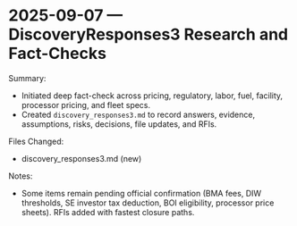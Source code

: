# 2025-09-07 — DiscoveryResponses3 Research and Fact-Checks

Summary:
- Initiated deep fact-check across pricing, regulatory, labor, fuel, facility, processor pricing, and fleet specs.
- Created `discovery_responses3.md` to record answers, evidence, assumptions, risks, decisions, file updates, and RFIs.

Files Changed:
- discovery_responses3.md (new)

Notes:
- Some items remain pending official confirmation (BMA fees, DIW thresholds, SE investor tax deduction, BOI eligibility, processor price sheets). RFIs added with fastest closure paths.

